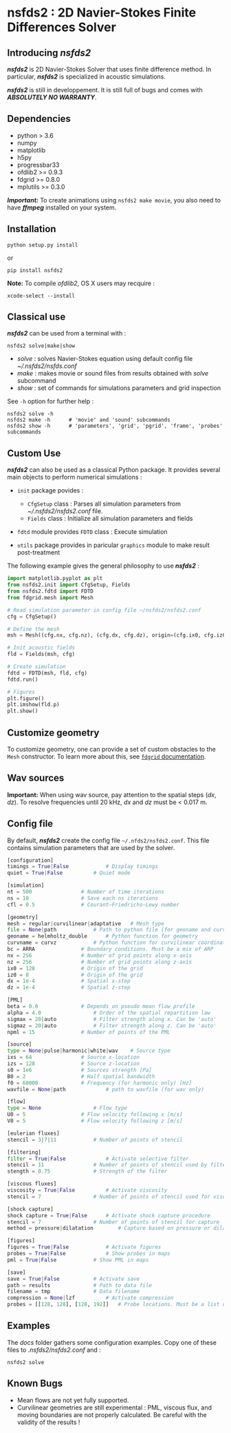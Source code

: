 # nsfds2 : 2D Navier-Stokes Finite Differences Solver

## Introducing ***nsfds2***

***nsfds2*** is 2D Navier-Stokes Solver that uses finite difference method. In particular, ***nsfds2*** is specialized in acoustic simulations.

***nsfds2*** is still in developpement. It is still full of bugs and comes with ***ABSOLUTELY NO WARRANTY***.


## Dependencies

* python > 3.6
* numpy
* matplotlib
* h5py
* progressbar33
* ofdlib2 >= 0.9.3
* fdgrid >= 0.8.0
* mplutils >= 0.3.0

***Important:*** To create animations using `nsfds2 make movie`, you also need to have ***ffmpeg*** installed on your system.


## Installation

```
python setup.py install
```

or

```
pip install nsfds2
```


**Note:** To compile *ofdlib2*, OS X users may recquire :

```
xcode-select --install
```

## Classical use

***nsfds2*** can be used from a terminal with :

```
nsfds2 solve|make|show
```

* *solve* : solves Navier-Stokes equation using default config file *~/.nsfds2/nsfds.conf*
* *make* : makes movie or sound files from results obtained with *solve* subcommand
* *show* : set of commands for simulations parameters and grid inspection

See `-h` option for further help :

```
nsfds2 solve -h
nsfds2 make -h 		# 'movie' and 'sound' subcommands
nsfds2 show -h 		# 'parameters', 'grid', 'pgrid', 'frame', 'probes' subcommands
```


## Custom Use

***nsfds2*** can also be used as a classical Python package. It provides
several main objects to perform numerical simulations :

* `init` package povides :

	* `CfgSetup` class : Parses all simulation parameters from
		*~/.nsfds2/nsfds2.conf* file.
	* `Fields` class : Initialize all simulation parameters and fields

* `fdtd` module provides `FDTD` class : Execute simulation

* `utils` package provides in paricular `graphics` module to make result post-treatment


 The following example gives the general philosophy to use ***nsfds2*** :


```python
import matplotlib.pyplot as plt
from nsfds2.init import CfgSetup, Fields
from nsfds2.fdtd import FDTD
from fdgrid.mesh import Mesh

# Read simulation parameter in config file ~/nsfds2/nsfds2.conf
cfg = CfgSetup()

# Define the mesh
msh = Mesh((cfg.nx, cfg.nz), (cfg.dx, cfg.dz), origin=(cfg.ix0, cfg.iz0), obstacles=[])

# Init acoustic fields
fld = Fields(msh, cfg)

# Create simulation
fdtd = FDTD(msh, fld, cfg)
fdtd.run()

# Figures
plt.figure()
plt.imshow(fld.p)
plt.show()
```

## Customize geometry

To customize geometry, one can provide a set of custom obstacles to the `Mesh`
constructor. To learn more about this, see [`fdgrid` documentation](https://github.com/ipselium/fdgrid).


## Wav sources

**Important:** When using wav source, pay attention to the spatial steps (*dx*,
*dz*). To resolve frequencies until 20 kHz, *dx* and *dz* must be < 0.017 m.

## Config file

By default, ***nsfds2*** create the config file `~/.nfds2/nsfds2.conf`. This
file contains simulation parameters that are used by the solver.


```python
[configuration]
timings = True|False 			# Display timings
quiet = True|False 			# Quiet mode

[simulation]
nt = 500 				# Number of time iterations
ns = 10 				# Save each ns iterations
cfl = 0.5 				# Courant–Friedrichs–Lewy number

[geometry]
mesh = regular|curvilinear|adaptative	# Mesh type
file = None|path 			# Path to python file (for geoname and curvname)
geoname = helmholtz_double 		# Python function for geometry
curvname = curvz			# Python function for curvilinear coordinates
bc = ARRA 				# Boundary conditions. Must be a mix of ARP
nx = 256				# Number of grid points along x-axis
nz = 256				# Number of grid points along z-axis
ix0 = 128 				# Origin of the grid
iz0 = 0					# Origin of the grid
dx = 1e-4				# Spatial x-step
dz = 1e-4 				# Spatial z-step

[PML]
beta = 0.0 				# Depends on pseudo mean flow profile
alpha = 4.0 				# Order of the spatial repartition law
sigmax = 20|auto 			# Filter strength along x. Can be 'auto'
sigmaz = 20|auto 			# Filter strength along z. Can be 'auto'
npml = 15				# Number of points of the PML

[source]
type = None|pulse|harmonic|white|wav 	# Source type
ixs = 64				# Source x-location
izs = 128 				# Source z-location
s0 = 1e6 				# Sources strength [Pa]
B0 = 2 					# Half spatial bandwidth
f0 = 60000 				# Frequency (for harmonic only) [Hz]
wavfile = None|path 			# path to wavfile (for wav only)

[flow]
type = None 				# Flow type
U0 = 5 					# Flow velocity following x [m/s]
V0 = 5 					# Flow velocity following z [m/s]

[eulerian fluxes]
stencil = 3|7|11 			# Number of points of stencil

[filtering]
filter = True|False 			# Activate selective filter
stencil = 11 				# Number of points of stencil used by filters
stength = 0.75 				# Strength of the filter

[viscous fluxes]
viscosity = True|False 			# Activate viscosity
stencil = 7 				# Number of points of stencil used for viscosity

[shock capture]
shock capture = True|False 		# Activate shock capture procedure
stencil = 7 				# Number of points of stencil for capture
method = pressure|dilatation 		# Capture based on pressure or dilatation

[figures]
figures = True|False 			# Activate figures
probes = True|False 			# Show probes in maps
pml = True|False 			# Show PML in maps

[save]
save = True|False 			# Activate save
path = results 				# Path to data file
filename = tmp 				# Data filename
compression = None|lzf 			# Activate compression
probes = [[128, 128], [128, 192]] 	# Probe locations. Must be a list of lists
```

## Examples

The *docs* folder gathers some configuration examples.
Copy one of these files to *.nsfds2/nsfds2.conf* and :

```
nsfds2 solve
```

## Known Bugs

* Mean flows are not yet fully supported.
* Curvilinear geometries are still experimental : PML, viscous flux, and moving boundaries are
  not properly calculated. Be careful with the validity of the results !
